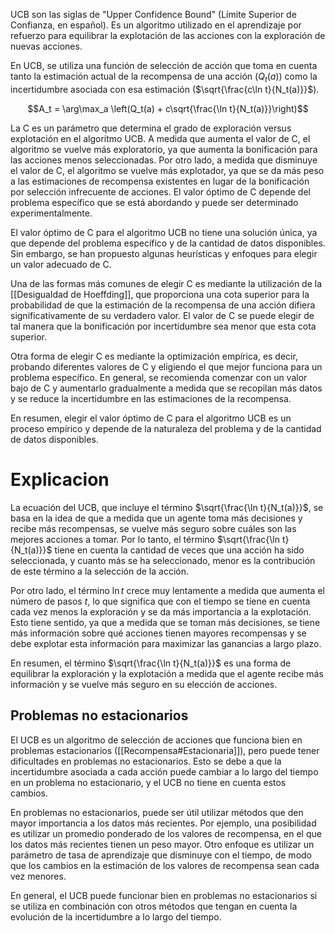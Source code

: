 
UCB son las siglas de "Upper Confidence Bound" (Límite Superior de Confianza, en español). Es un algoritmo utilizado en el aprendizaje por refuerzo para equilibrar la explotación de las acciones con la exploración de nuevas acciones. 

En UCB, se utiliza una función de selección de acción que toma en cuenta tanto la estimación actual de la recompensa de una acción ($Q_t(a)$) como la incertidumbre asociada con esa estimación ($\sqrt{\frac{c\ln t}{N_t(a)}}$). 

$$A_t = \arg\max_a \left(Q_t(a) + c\sqrt{\frac{\ln t}{N_t(a)}}\right)$$

La C es un parámetro que determina el grado de exploración versus explotación en el algoritmo UCB. A medida que aumenta el valor de C, el algoritmo se vuelve más exploratorio, ya que aumenta la bonificación para las acciones menos seleccionadas. Por otro lado, a medida que disminuye el valor de C, el algoritmo se vuelve más explotador, ya que se da más peso a las estimaciones de recompensa existentes en lugar de la bonificación por selección infrecuente de acciones. El valor óptimo de C depende del problema específico que se está abordando y puede ser determinado experimentalmente.

El valor óptimo de C para el algoritmo UCB no tiene una solución única, ya que depende del problema específico y de la cantidad de datos disponibles. Sin embargo, se han propuesto algunas heurísticas y enfoques para elegir un valor adecuado de C.

Una de las formas más comunes de elegir C es mediante la utilización de la [[Desigualdad de Hoeffding]], que proporciona una cota superior para la probabilidad de que la estimación de la recompensa de una acción difiera significativamente de su verdadero valor. El valor de C se puede elegir de tal manera que la bonificación por incertidumbre sea menor que esta cota superior.

Otra forma de elegir C es mediante la optimización empírica, es decir, probando diferentes valores de C y eligiendo el que mejor funciona para un problema específico. En general, se recomienda comenzar con un valor bajo de C y aumentarlo gradualmente a medida que se recopilan más datos y se reduce la incertidumbre en las estimaciones de la recompensa.

En resumen, elegir el valor óptimo de C para el algoritmo UCB es un proceso empírico y depende de la naturaleza del problema y de la cantidad de datos disponibles.

# Explicacion

La ecuación del UCB, que incluye el término $\sqrt{\frac{\ln t}{N_t(a)}}$, se basa en la idea de que a medida que un agente toma más decisiones y recibe más recompensas, se vuelve más seguro sobre cuáles son las mejores acciones a tomar. Por lo tanto, el término $\sqrt{\frac{\ln t}{N_t(a)}}$ tiene en cuenta la cantidad de veces que una acción ha sido seleccionada, y cuanto más se ha seleccionado, menor es la contribución de este término a la selección de la acción.

Por otro lado, el término $\ln t$ crece muy lentamente a medida que aumenta el número de pasos $t$, lo que significa que con el tiempo se tiene en cuenta cada vez menos la exploración y se da más importancia a la explotación. Esto tiene sentido, ya que a medida que se toman más decisiones, se tiene más información sobre qué acciones tienen mayores recompensas y se debe explotar esta información para maximizar las ganancias a largo plazo.

En resumen, el término $\sqrt{\frac{\ln t}{N_t(a)}}$ es una forma de equilibrar la exploración y la explotación a medida que el agente recibe más información y se vuelve más seguro en su elección de acciones.

## Problemas no estacionarios

El UCB es un algoritmo de selección de acciones que funciona bien en problemas estacionarios ([[Recompensa#Estacionaria]]), pero puede tener dificultades en problemas no estacionarios. Esto se debe a que la incertidumbre asociada a cada acción puede cambiar a lo largo del tiempo en un problema no estacionario, y el UCB no tiene en cuenta estos cambios.

En problemas no estacionarios, puede ser útil utilizar métodos que den mayor importancia a los datos más recientes. Por ejemplo, una posibilidad es utilizar un promedio ponderado de los valores de recompensa, en el que los datos más recientes tienen un peso mayor. Otro enfoque es utilizar un parámetro de tasa de aprendizaje que disminuye con el tiempo, de modo que los cambios en la estimación de los valores de recompensa sean cada vez menores.

En general, el UCB puede funcionar bien en problemas no estacionarios si se utiliza en combinación con otros métodos que tengan en cuenta la evolución de la incertidumbre a lo largo del tiempo.